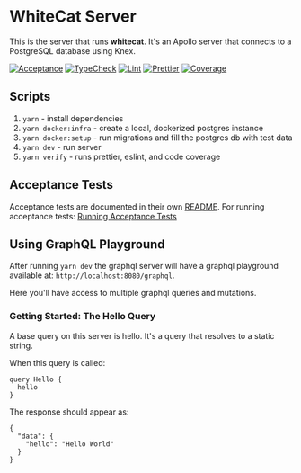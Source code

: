 # WhiteCat Server

This is the server that runs **whitecat**. It's an Apollo server that connects to a PostgreSQL database using Knex.

[![Acceptance](https://github.com/chrstnfrrs/whitecat-server/actions/workflows/acceptance.yaml/badge.svg)](https://github.com/chrstnfrrs/whitecat-server/actions/workflows/acceptance.yaml) [![TypeCheck](https://github.com/chrstnfrrs/whitecat-server/actions/workflows/typeCheck.yaml/badge.svg)](https://github.com/chrstnfrrs/whitecat-server/actions/workflows/typeCheck.yaml) [![Lint](https://github.com/chrstnfrrs/whitecat-server/actions/workflows/lint.yaml/badge.svg)](https://github.com/chrstnfrrs/whitecat-server/actions/workflows/lint.yaml) [![Prettier](https://github.com/chrstnfrrs/whitecat-server/actions/workflows/prettier.yaml/badge.svg)](https://github.com/chrstnfrrs/whitecat-server/actions/workflows/prettier.yaml) [![Coverage](https://github.com/chrstnfrrs/whitecat-server/actions/workflows/coverage.yaml/badge.svg)](https://github.com/chrstnfrrs/whitecat-server/actions/workflows/coverage.yaml)

## Scripts

1. `yarn` - install dependencies
2. `yarn docker:infra` - create a local, dockerized postgres instance
3. `yarn docker:setup` - run migrations and fill the postgres db with test data
4. `yarn dev` - run server
5. `yarn verify` - runs prettier, eslint, and code coverage

## Acceptance Tests

Acceptance tests are documented in their own [README](https://github.com/chrstnfrrs/whitecat-server/tree/main/tests/acceptance). For running acceptance tests: [Running Acceptance Tests](https://github.com/chrstnfrrs/whitecat-server/tree/main/tests/acceptance#running-acceptance-tests)

## Using GraphQL Playground

After running `yarn dev` the graphql server will have a graphql playground available at: `http://localhost:8080/graphql`.

Here you'll have access to multiple graphql queries and mutations.

### Getting Started: The Hello Query

A base query on this server is hello. It's a query that resolves to a static string.

When this query is called:

```
query Hello {
  hello
}
```

The response should appear as:

```
{
  "data": {
    "hello": "Hello World"
  }
}
```
